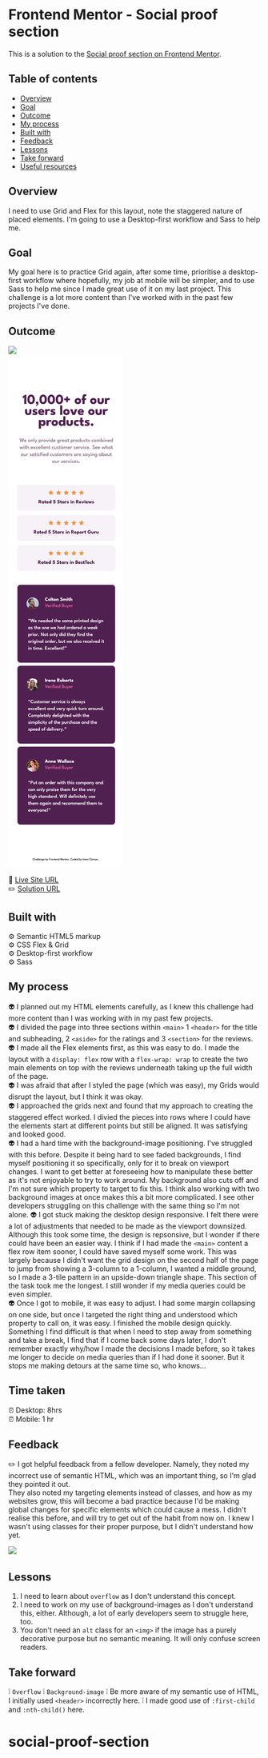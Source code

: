# Frontend Mentor - Social proof section

This is a solution to the [Social proof section on Frontend Mentor](https://www.frontendmentor.io/challenges/social-proof-section-6e0qTv_bA).

## Table of contents

- [Overview](#overview)
- [Goal](#goal)
- [Outcome](#outcome)
- [My process](#my-process)
- [Built with](#built-with)
- [Feedback](#feedback)
- [Lessons](#lessons)
- [Take forward](#take-forward)
- [Useful resources](#useful-resources)

## Overview

I need to use Grid and Flex for this layout, note the staggered nature of placed elements. I'm going to use a Desktop-first workflow and Sass to help me.

## Goal

My goal here is to practice Grid again, after some time, prioritise a desktop-first workflow where hopefully, my job at mobile will be simpler, and to use Sass to help me since I made great use of it on my last project. This challenge is a lot more content than I've worked with in the past few projects I've done.

## Outcome

![](./images/social-proof-desktop.png)  
![](./images/mobile-social-proof.png)

:jigsaw: [Live Site URL](https://i000o.github.io/social-proof-section/)  
:pencil2: [Solution URL](https://www.frontendmentor.io/solutions/grid-and-flex-social-proof-section-VUGR_eTz3P)

## Built with

:gear: Semantic HTML5 markup  
:gear: CSS Flex & Grid  
:gear: Desktop-first workflow  
:gear: Sass

## My process

:alien: I planned out my HTML elements carefully, as I knew this challenge had more content than I was working with in my past few projects.  
:alien: I divided the page into three sections within `<main>` 1 `<header>` for the title and subheading, 2 `<aside>` for the ratings and 3 `<section>` for the reviews.  
:alien: I made all the Flex elements first, as this was easy to do. I made the layout with a `display: flex` row with a `flex-wrap: wrap` to create the two main elements on top with the reviews underneath taking up the full width of the page.  
:alien: I was afraid that after I styled the page (which was easy), my Grids would disrupt the layout, but I think it was okay.  
:alien: I approached the grids next and found that my approach to creating the staggered effect worked. I divied the pieces into rows where I could have the elements start at different points but still be aligned. It was satisfying and looked good.  
:alien: I had a hard time with the background-image positioning. I've struggled with this before. Despite it being hard to see faded backgrounds, I find myself positioning it so specifically, only for it to break on viewport changes. I want to get better at foreseeing how to manipulate these better as it's not enjoyable to try to work around. My background also cuts off and I'm not sure which property to target to fix this. I think also working with two background images at once makes this a bit more complicated. I see other developers struggling on this challenge with the same thing so I'm not alone.
:alien: I got stuck making the desktop design responsive. I felt there were a lot of adjustments that needed to be made as the viewport downsized. Although this took some time, the design is repsonsive, but I wonder if there could have been an easier way. I think if I had made the `<main>` content a flex row item sooner, I could have saved myself some work. This was largely because I didn't want the grid design on the second half of the page to jump from showing a 3-column to a 1-column, I wanted a middle ground, so I made a 3-tile pattern in an upside-down triangle shape. This section of the task took me the longest. I still wonder if my media queries could be even simpler.  
:alien: Once I got to mobile, it was easy to adjust. I had some margin collapsing on one side, but once I targeted the right thing and understood which property to call on, it was easy. I finished the mobile design quickly. Something I find difficult is that when I need to step away from something and take a break, I find that if I come back some days later, I don't remember exactly why/how I made the decisions I made before, so it takes me longer to decide on media queries than if I had done it sooner. But it stops me making detours at the same time so, who knows...

## Time taken

:alarm_clock: Desktop: 8hrs  
:alarm_clock: Mobile: 1 hr

## Feedback

:pencil2: I got helpful feedback from a fellow developer. Namely, they noted my incorrect use of semantic HTML, which was an important thing, so I'm glad they pointed it out.  
They also noted my targeting elements instead of classes, and how as my websites grow, this will become a bad practice because I'd be making global changes for specific elements which could cause a mess. I didn't realise this before, and will try to get out of the habit from now on. I knew I wasn't using classes for their proper purpose, but I didn't understand how yet.

![](/images/social-proof-feedback.png)

## Lessons

1. I need to learn about `overflow` as I don't understand this concept.
2. I need to work on my use of background-images as I don't understand this, either. Although, a lot of early developers seem to struggle here, too.
3. You don't need an `alt` class for an `<img>` if the image has a purely decorative purpose but no semantic meaning. It will only confuse screen readers.

## Take forward

:grey_exclamation: `Overflow`
:grey_exclamation: `Background-image`
:grey_exclamation: Be more aware of my semantic use of HTML, I initially used `<header>` incorrectly here.
:grey_exclamation: I made good use of `:first-child` and `:nth-child()` here.

# social-proof-section
